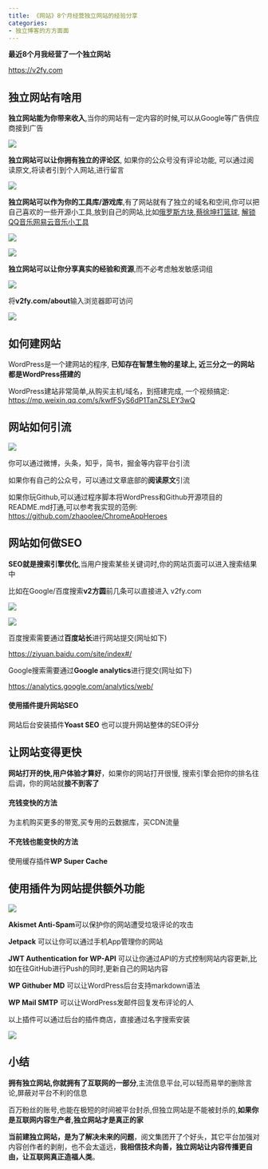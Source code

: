 ```yaml
---
title: 《网站》8个月经营独立网站的经验分享
categories:
- 独立博客的方方面面
---
```


**最近8个月我经营了一个独立网站** 

https://v2fy.com

## 独立网站有啥用

**独立网站能为你带来收入**,当你的网站有一定内容的时候,可以从Google等广告供应商接到广告

![](https://v2fy.com/asset/kr-000004-wordpress/v2fyadsence.png)

**独立网站可以让你拥有独立的评论区**, 如果你的公众号没有评论功能, 可以通过阅读原文,将读者引到个人网站,进行留言

![](https://v2fy.com/asset/kr-000004-wordpress/v2fy-pinglun.png)


**独立网站可以作为你的工具库/游戏库**,有了网站就有了独立的域名和空间,你可以把自己喜欢的一些开源小工具,放到自己的网站,比如[俄罗斯方块](https://v2fy.com/game/tetris/),[蔡徐坤打篮球](https://v2fy.com/game/cxk-ball/), [解锁QQ音乐网易云音乐小工具](https://v2fy.com/game/cxk-ball/)



![](https://v2fy.com/asset/kr-000004-wordpress/v2fy-c.png)

![](https://v2fy.com/asset/kr-000004-wordpress/v2fy-els.png)




**独立网站可以让你分享真实的经验和资源**,而不必考虑触发敏感词组


![](https://v2fy.com/asset/kr-000004-wordpress/v2fy-s.png)

将**v2fy.com/about**输入浏览器即可访问


![](https://v2fy.com/asset/kr-000004-wordpress/v2fy-ziyuan.png)


## 如何建网站

WordPress是一个建网站的程序, **已知存在智慧生物的星球上, 近三分之一的网站都是WordPress搭建的**


WordPress建站非常简单,从购买主机/域名，到搭建完成, 一个视频搞定: https://mp.weixin.qq.com/s/kwfFSyS6dP1TanZSLEY3wQ

## 网站如何引流

![](https://v2fy.com/asset/kr-000004-wordpress/v2fy-baidutongji.png)

你可以通过微博，头条，知乎，简书，掘金等内容平台引流

如果你有自己的公众号，可以通过文章底部的**阅读原文**引流

如果你玩Github,可以通过程序脚本将WordPress和Github开源项目的README.md打通,可以参考我实现的范例: https://github.com/zhaoolee/ChromeAppHeroes

## 网站如何做SEO

**SEO就是搜索引擎优化**,当用户搜索某些关键词时,你的网站页面可以进入搜索结果中

比如在Google/百度搜索**v2方圆**前几条可以直接进入 v2fy.com

![](https://v2fy.com/asset/kr-000004-wordpress/v2fy-google.png)

![](https://v2fy.com/asset/kr-000004-wordpress/v2fy-baidu.png)


百度搜索需要通过**百度站长**进行网站提交(网址如下)

https://ziyuan.baidu.com/site/index#/

Google搜索需要通过**Google analytics**进行提交(网址如下)

https://analytics.google.com/analytics/web/

#### 使用插件提升网站SEO

网站后台安装插件**Yoast SEO** 也可以提升网站整体的SEO评分


## 让网站变得更快

**网站打开的快,用户体验才算好**，如果你的网站打开很慢, 搜索引擎会把你的排名往后调，你的网站就**接不到客了**

#### 充钱变快的方法

为主机购买更多的带宽,买专用的云数据库，买CDN流量

#### 不充钱也能变快的方法

使用缓存插件**WP Super Cache**


## 使用插件为网站提供额外功能

![](https://v2fy.com/asset/kr-000004-wordpress/v2fy-back.png)

**Akismet Anti-Spam**可以保护你的网站遭受垃圾评论的攻击

**Jetpack** 可以让你可以通过手机App管理你的网站

**JWT Authentication for WP-API** 可以让你通过API的方式控制网站内容更新,比如在往GitHub进行Push的同时,更新自己的网站内容

**WP Githuber MD** 可以让WordPress后台支持markdown语法


**WP Mail SMTP** 可以让WordPress发邮件回复发布评论的人



以上插件可以通过后台的插件商店，直接通过名字搜索安装

![](https://v2fy.com/asset/kr-000004-wordpress/v2fy-more-plugin.png)

## 小结

**拥有独立网站,你就拥有了互联网的一部分**,主流信息平台,可以轻而易举的删除言论,屏蔽对平台不利的信息

百万粉丝的账号,也能在极短的时间被平台封杀,但独立网站是不能被封杀的,**如果你是互联网内容生产者,独立网站才是真正的家**

**当前建独立网站，是为了解决未来的问题**，阅文集团开了个好头，其它平台加强对内容创作者的剥削，也不会太遥远，**我相信技术向善，独立网站让内容传播更自由，让互联网真正造福人类**。
